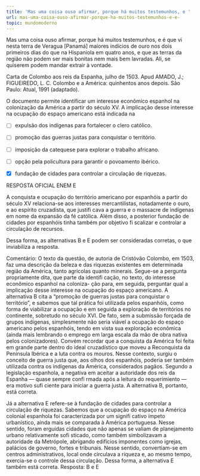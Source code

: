 ```yaml
---
title: 'Mas uma coisa ouso afirmar, porque há muitos testemunhos, e '
url: mas-uma-coisa-ouso-afirmar-porque-ha-muitos-testemunhos-e-e-
topic: mundomoderno
---
```



Mas uma coisa ouso afirmar, porque há muitos testemunhos, e é que vi nesta terra de Veragua \[Panamá] maiores indícios de ouro nos dois primeiros dias do que na Hispaniola em quatro anos, e que as terras da região não podem ser mais bonitas nem mais bem lavradas. Ali, se quiserem podem mandar extrair à vontade.

Carta de Colombo aos reis da Espanha, julho de 1503. Apud AMADO, J.; FIGUEIREDO, L. C. Colombo e a América: quinhentos anos depois. São Paulo: Atual, 1991 (adaptado).

O documento permite identificar um interesse econômico espanhol na colonização da América a partir do século XV. A implicação desse interesse na ocupação do espaço americano está indicada na



- [ ] expulsão dos indígenas para fortalecer o clero católico.
- [ ] promoção das guerras justas para conquistar o território.
- [ ] imposição da catequese para explorar o trabalho africano.
- [ ] opção pela policultura para garantir o povoamento ibérico.
- [x] fundação de cidades para controlar a circulação de riquezas.


RESPOSTA OFICIAL ENEM E

A conquista e ocupação do território americano por espanhóis a partir do século XV relaciona-se aos interesses mercantilistas, notadamente o ouro, e ao espírito cruzadista, que justifi cava a guerra e o massacre de indígenas em nome da expansão da fé católica. Além disso, a posterior fundação de cidades por espanhóis tinha também por objetivo fi scalizar e controlar a circulação de recursos.

Dessa forma, as alternativas B e E podem ser consideradas corretas, o que inviabiliza a resposta.

Comentário: O texto da questão, de autoria de Cristóvão Colombo, em 1503, faz uma descrição da beleza e das riquezas existentes em determinada região da América, tanto agrícolas quanto minerais. Segue-se a pergunta propriamente dita, que parte da identifi cação, no texto, do interesse econômico espanhol na coloniza- ção para, em seguida, perguntar qual a implicação desse interesse na ocupação do espaço americano. A alternativa B cita a “promoção de guerras justas para conquistar o território”, e sabemos que tal prática foi utilizada pelos espanhóis, como forma de viabilizar a ocupação e em seguida a exploração de territórios no continente, sobretudo no século XVI. De fato, sem a submissão forçada de grupos indígenas, simplesmente não seria viável a ocupação do espaço americano pelos espanhóis, tendo em vista sua exploração econômica (ainda mais lembrando o emprego em larga escala da mão de obra nativa pelos colonizadores). Convém recordar que a conquista da América foi feita em grande parte dentro do ideal cruzadístico que moveu a Reconquista da Península Ibérica e a luta contra os mouros. Nesse contexto, surgiu o conceito de guerra justa que, aos olhos dos espanhóis, poderia ser também utilizada contra os indígenas da América, considerados pagãos. Segundo a legislação espanhola, a negativa em aceitar a autoridade dos reis da Espanha — quase sempre confi rmada após a leitura do requerimiento — era motivo sufi ciente para iniciar a guerra justa. A alternativa B, portanto, está correta.

Já a alternativa E refere-se à fundação de cidades para controlar a circulação de riquezas. Sabemos que a ocupação do espaço na América colonial espanhola foi caracterizada por um signifi cativo ímpeto urbanístico, ainda mais se comparada à América portuguesa. Nesse sentido, foram erguidas cidades que não apenas se valiam de planejamento urbano relativamente sofi sticado, como também simbolizavam a autoridade da Metrópole, abrigando edifícios imponentes como igrejas, palácios de governo, fortes e tribunais. Nesse sentido, convertiam-se em centros administrativos, local onde circulava a riqueza e, ao mesmo tempo, exercia-se o controle dessa circulação. Dessa forma, a alternativa E também está correta. Resposta: B e E
